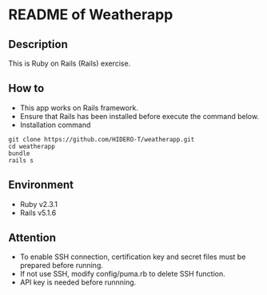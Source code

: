 # README of Weatherapp
## Description
This is Ruby on Rails (Rails) exercise.
## How to
* This app works on Rails framework.
* Ensure that Rails has been installed before execute the command below.
* Installation command
```
git clone https://github.com/HIDERO-T/weatherapp.git
cd weatherapp
bundle
rails s
```
## Environment
* Ruby v2.3.1
* Rails v5.1.6
## Attention
* To enable SSH connection, certification key and secret files must be prepared before running.
* If not use SSH, modify config/puma.rb to delete SSH function.
* API key is needed before runnning.
